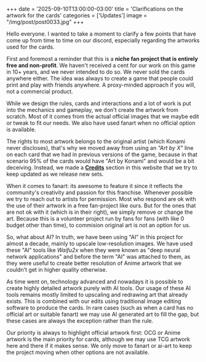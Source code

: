 +++
date = '2025-09-10T13:00:00-03:00'
title = 'Clarifications on the artwork for the cards'
categories = ['Updates']
image = "/img/post/post0033.jpg"
+++

Hello everyone. I wanted to take a moment to clarify a few points that have come up from time to time on our discord, especially regarding the artworks used for the cards.

First and foremost a reminder that this is a **niche fan project that is entirely free and non-profit**. We haven't received a cent for our work on this game in 10+ years, and we never intended to do so. We never sold the cards anywhere either. The idea was always to create a game that people could print and play with friends anywhere. A proxy-minded approach if you will, not a commercial product.

While we design the rules, cards and interactions and a lot of work is put into the mechanics and gameplay, we don't create the artwork from scratch. Most of it comes from the actual official images that we maybe edit or tweak to fit our needs. We also have used fanart when no official option is available.

The rights to most artwork belongs to the original artist (which Konami never discloses), that's why we moved away from using an *"Art by X"* line on each card that we had in previous versions of the game, because in that scenario 95% of the cards would have "Art by Konami" and would be a bit deceiving. Instead, we made a [**Credits**](/credits/) section in this website that we try to keep updated as we release new sets.

When it comes to fanart: its awesome to feature it since it reflects the community's creativity and passion for this franchise. Whenever possible we try to reach out to artists for permission. Most who respond are ok with the use of their artwork in a free fan-project like ours. But for the ones that are not ok with it (which is in their right), we simply remove or change the art. Because this is a volunteer project run by fans for fans (with like 0 budget other than time), to commision original art is not an option for us.

So, what about AI? In truth, we have been using "AI" in this project for almost a decade, mainly to upscale low-resolution images. We have used these "AI" tools like *Waifu2x* when they were known as "deep neural network applications" and before the term "AI" was attached to them, as they were useful to create better resolution of Anime artwork that we couldn't get in higher quality otherwise. 

As time went on, technology advanced and nowadays it is possible to create highly detailed artwork purely with AI tools. Our usage of these AI tools remains mostly limited to upscaling and redrawing art that already exists. This is combined with our edits using traditional image editing software to produce the cards. In rare cases (such as when a card has no official art or suitable fanart) we may use AI generated art to fill the gap, but these cases are always the exception rather than the rule.

Our priority is always to highlight official artwork first: OCG or Anime artwork is the main priority for cards, although we may use TCG artwork here and there if it makes sense. We only move to fanart or ai-art to keep the project moving when other options are not available. 

